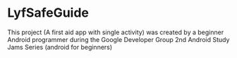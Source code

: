 # LyfSafeGuide
This project (A first aid app with single activity) was created by a beginner Android programmer during the Google Developer Group 2nd Android Study Jams Series (android for beginners) 
